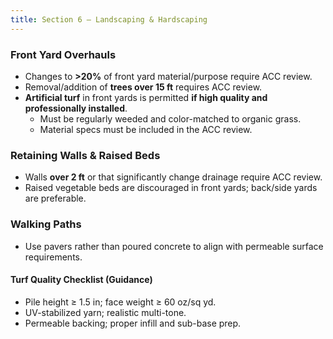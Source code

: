 ```yaml
---
title: Section 6 — Landscaping & Hardscaping
---
```


### Front Yard Overhauls
- Changes to **>20%** of front yard material/purpose require ACC review.
- Removal/addition of **trees over 15 ft** requires ACC review.
- **Artificial turf** in front yards is permitted **if high quality and professionally installed**.  
  - Must be regularly weeded and color-matched to organic grass.  
  - Material specs must be included in the ACC review.

### Retaining Walls & Raised Beds
- Walls **over 2 ft** or that significantly change drainage require ACC review.
- Raised vegetable beds are discouraged in front yards; back/side yards are preferable.

### Walking Paths
- Use pavers rather than poured concrete to align with permeable surface requirements.

#### Turf Quality Checklist (Guidance)
- Pile height ≥ 1.5 in; face weight ≥ 60 oz/sq yd.  
- UV-stabilized yarn; realistic multi-tone.  
- Permeable backing; proper infill and sub-base prep.
